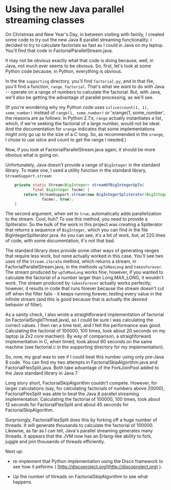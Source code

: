 # Using the new Java parallel streaming classes

On Christmas and New Year's Day, in between visiting with family, I created some code to try out the 
new Java 8 parallel streaming functionality.  I decided to try to calculate factorials as fast as I
could in Java on my laptop.  You'll find that code in FactorialParallelStream.java.

It may not be obvious exactly what that code is doing because, well, in Java, not much ever seems to 
be obvious.  So, first, let's look at some Python code because, in Python, everything is obvious.

In the the `supporting` directory, you'll find `factorial.py`, and in that file, 
you'll find a function, `range_factorial`.  That's what we want to do with Java --
operate on a range of numbers to calculate the factorial.  But, with Java, we'll also 
be getting the advantage of parallel processing, as we'll see.

(If you're wondering why my Python code uses `islice(count(1, 1), some_number)` instead of 
`range(1, some_number)` or 'xrange(1, some_number', the reasons are as follows:  In Python 2.7.x,
`range` actually instantiates a list, which, if we're seeking the factorial of a large number,
would not be ideal.  And the documentation for `xrange` indicates that some implementations might
only go up to the size of a C long.  So, as recommended in the `xrange`, I chose to use
islice and count to get the range I needed.)

Now, if you look at FactorialParallelStream.java again, it should be more obvious what is going on.

Unfortunately, Java doesn't provide a range of `BigInteger` in the standard library.  To make one,
I used a utility function in the standard library, `StreamSupport.stream`:

```java
	private static Stream<BigInteger> streamOfBigIntegerUpTo(
			final BigInteger facme) {
		return StreamSupport.stream(new BigIntegerSpliterator(BigInteger.ONE,
				facme), true);
	}
```

The second argument, when set to `true`, automatically adds parallelization to the stream.  Cool, huh?
To use this method, you need to provide a Spliterator.  So the bulk of the work in this project was 
creating a Spliterator that returns a sequence of `BigInteger`, which you can find in the file 
BigIntegerSpliterator.java.  As you can see, it's a bit of work, but, at 220 lines of code, with some
documentation, it's not that bad.  

The standard library does provide some other ways of generating ranges that require less work, but none
actually worked in this case.  You'll see two uses of the `Stream.iterate` method, which returns a stream,
in FactorialParallelStream.java, in the methods `upToMaxLong` and `takesForever`.  The stream produced
by `upToMaxLong` works fine; however, if you wanted to calculate the factorial of a number larger than
Long.MAX_LONG, it wouldn't work.  The stream produced by `takesForever` actually works perfectly; however,
it results in code that runs forever because the stream doesn't cut off when the filter fails - it keeps
running forever, testing every value in the infinite stream (and this is good because that is actually
the desired behavior of filter).

As a sanity check, I also wrote a straightforward implementation of factorial (in FactorialSingleThread.java),
so I could be sure I was calculating the correct values.  I then ran a time test, and I felt the performance
was good.  Calculating the factorial of 100000, 100 times, took about 20 seconds on my laptop (a 2x2 core
machien).  By way of comparison, a straighforward implementation in C, when timed, took about 80 seconds
on the same machine (see factorial.c in the supporting directory for my implementation).

So, now, my goal was to see if I could beat this number using only pre-Java 8 code.  You can find my two 
attempts in FactorialSkipAlgorithm.java and FactorialFlexSplit.java.  Both take advantage of the ForkJoinPool
added to the Java standard library in Java 7.  

Long story short, FactorialSkipAlgorithm couldn't compete.  However, for larger calculations (say, 
for calculating factorials of numbers above 20000), FactorialFlexSplit was able to beat the Java 8
parallel streaming implementation.  Calculating the factorial of 100000, 100 times, took about 
12 seconds for FactorialFlexSplit and about 45 seconds for FactorialSkipAlgorithm.  

Surprisingly, FactorialFlexSplit does this by forking off a huge number of threads.  It will generate
thousands to calculate the factorial of 100000.  Likewise, as far as I can tell, Java's parallel streaming
generates many threads.  It appears that the JVM now has an Erlang-like ability to fork, juggle and join
thousands of threads efficiently.  

Next up:

* re-implement that Python implementation using the Disco framework to see how it peforms 
( [http://discoproject.org](http://discoproject.org) ).

* Up the number of threads on FactorialSkipAlgorithm to see what happens.


